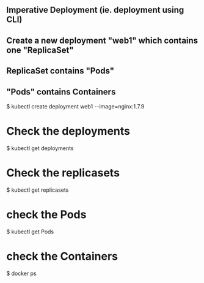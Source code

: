 ## Imperative Deployment (ie. deployment using CLI)

## Create a new deployment "web1" which contains one "ReplicaSet" 
## ReplicaSet contains "Pods"
## "Pods" contains Containers

$ kubectl create deployment web1 --image=nginx:1.7.9   

# Check the deployments 
$ kubectl get deployments

# Check the replicasets
$ kubectl get replicasets

# check the Pods
$ kubectl get Pods

# check the Containers
$ docker ps 